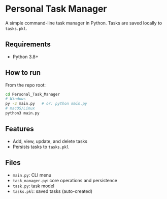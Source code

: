 # Personal Task Manager

A simple command-line task manager in Python. Tasks are saved locally to `tasks.pkl`.

## Requirements
- Python 3.8+

## How to run
From the repo root:

```bash
cd Personal_Task_Manager
# Windows
py -3 main.py   # or: python main.py
# macOS/Linux
python3 main.py
```

## Features
- Add, view, update, and delete tasks
- Persists tasks to `tasks.pkl`

## Files
- `main.py`: CLI menu
- `task_manager.py`: core operations and persistence
- `task.py`: task model
- `tasks.pkl`: saved tasks (auto-created)
